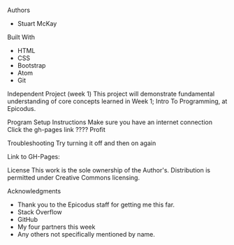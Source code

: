 Authors
* Stuart McKay

Built With
* HTML
* CSS
* Bootstrap
* Atom
* Git

Independent Project (week 1)
This project will demonstrate fundamental understanding of core concepts learned in Week 1; Intro To Programming, at Epicodus.

Program Setup Instructions
Make sure you have an internet connection
Click the gh-pages link
????
Profit

Troubleshooting
Try turning it off and then on again

Link to GH-Pages:

License
This work is the sole ownership of the Author's. Distribution is permitted under Creative Commons licensing.

Acknowledgments
* Thank you to the Epicodus staff for getting me this far.
* Stack Overflow
* GitHub
* My four partners this week
* Any others not specifically mentioned by name.
